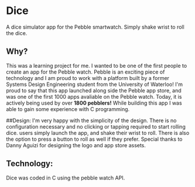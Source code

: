 # Dice
A dice simulator app for the Pebble smartwatch. Simply shake wrist to roll the dice.

## Why?
This was a learning project for me. I wanted to be one of the first people to create an app for the Pebble watch. Pebble is an exciting piece of technology and I am proud to work with a platform built by a former Systems Design Engineering student from the University of Waterloo!
I'm proud to say that this app launched along side the Pebble app store, and was one of the first 1000 apps avaliable on the Pebble watch. Today, it is actively being used by over <b>1800 pebblers!</b>
While building this app I was able to gain some experience with C programming.

##Design:
I'm very happy with the simplicity of the design. There is no configuration necessary and no clicking or tapping required to start rolling dice. users simply launch the app, and shake their wrist to roll. There is also the option to press a button to roll as well if they prefer.
Special thanks to Danny Aguizi for designing the logo and app store assets.

## Technology:
Dice was coded in C using the pebble watch API.
